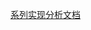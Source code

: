 [系列实现分析文档](https://wiki.brewlin.com/wiki/blog/gc-learning/GC%E7%AE%97%E6%B3%95%E5%88%86%E6%9E%90%E4%B8%8E%E5%AE%9E%E7%8E%B0/)


